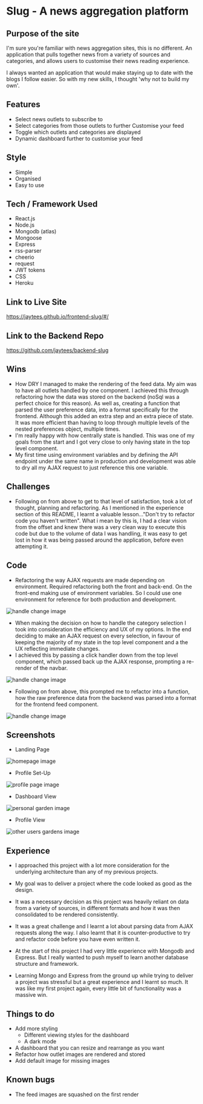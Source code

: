 # Slug - A news aggregation platform

## Purpose of the site

I'm sure you're familiar with news aggregation sites, this is no different. An application that pulls together news from a variety of sources and categories, and allows users to customise their news reading experience.

I always wanted an application that would make staying up to date with the blogs I follow easier. So with my new skills, I thought 'why not to build my own'.

## Features

* Select news outlets to subscribe to
* Select categories from those outlets to further Customise your feed
* Toggle which outlets and categories are displayed
* Dynamic dashboard further to customise your feed

## Style

* Simple
* Organised
* Easy to use


## Tech / Framework Used

* React.js
* Node.js
* Mongodb (atlas)
* Mongoose
* Express
* rss-parser
* cheerio
* request
* JWT tokens
* CSS
* Heroku


## Link to Live Site

https://jaytees.github.io/frontend-slug/#/

## Link to the Backend Repo

https://github.com/jaytees/backend-slug


## Wins

* How DRY I managed to make the rendering of the feed data. My aim was to have all outlets handled by one component. I achieved this through refactoring how the data was stored on the backend (noSql was a perfect choice for this reason). As well as, creating a function that parsed the user preference data, into a format specifically for the frontend. Although this added an extra step and an extra piece of state. It was more efficient than having to loop through multiple levels of the nested preferences object, multiple times.
* I'm really happy with how centrally state is handled. This was one of my goals from the start and I got very close to only having state in the top level component.
* My first time using environment variables and by defining the API endpoint under the same name in production and development was able to dry all my AJAX request to just reference this one variable.


## Challenges

* Following on from above to get to that level of satisfaction, took a lot of thought, planning and refactoring. As I mentioned in the experience section of this README, I learnt a valuable lesson..."Don't try to refactor code you haven't written". What i mean by this is, I had a clear vision from the offset and knew there was a very clean way to execute this code but due to the volume of data I was handling, it was easy to get lost in how it was being passed around the application, before even attempting it.

## Code

* Refactoring the way AJAX requests are made depending on environment. Required refactoring both the front and back-end. On the front-end making use of environment variables. So I could use one environment for reference for both production and development.

![handle change image](./public/readme/endpoint.png)

* When making the decision on how to handle the category selection I took into consideration the efficiency and UX of my options. In the end deciding to make an AJAX request on every selection, in favour of keeping the majority of my state in the top level component and a the UX reflecting immediate changes.
* I achieved this by passing a click handler down from the top level component, which passed back up the AJAX response, prompting a re-render of the navbar.

![handle change image](./public/readme/category-selection.png)

* Following on from above, this prompted me to refactor into a function, how the raw preference data from the backend was parsed into a format for the frontend feed component.

![handle change image](./public/readme/parse-feed-data.png)


## Screenshots

* Landing Page

![homepage image](./public/readme/landing-view.png)

* Profile Set-Up

![profile page image](./public/readme/setup-view.png)

* Dashboard View

![personal garden image](./public/readme/dashboard-view.png)

* Profile View

![other users gardens image](./public/readme/profile-view.png)


## Experience

* I approached this project with a lot more consideration for the underlying architecture than any of my previous projects.
* My goal was to deliver a project where the code looked as good as the design.
* It was a necessary decision as this project was heavily reliant on data from a variety of sources, in different formats and how it was then consolidated to be rendered consistently.
* It was a great challenge and I learnt a lot about parsing data from AJAX requests along the way. I also learnt that it is counter-productive to try and refactor code before you have even written it.

* At the start of this project I had very little experience with Mongodb and Express. But I really wanted to push myself to learn another database structure and framework.
* Learning Mongo and Express from the ground up while trying to deliver a project was stressful but a great experience and I learnt so much. It was like my first project again, every little bit of functionality was a massive win.


## Things to do

* Add more styling
  * Different viewing styles for the dashboard
  * A dark mode
* A dashboard that you can resize and rearrange as you want
* Refactor how outlet images are rendered and stored
* Add default image for missing images

## Known bugs

* The feed images are squashed on the first render
